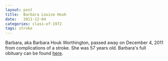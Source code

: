 ```yaml
---
layout: post
title:  Barbara Louise Houk
date:   2011-12-04
categories: class-of-1972
tags: stroke
---
```

Barbara, aka Barbara Houk Worthington, passed away on December 4, 2011 from complications of a stroke. She was 57 years old. Barbara's full obituary can be found [here](http://tinyurl.com/mzufj8q).
